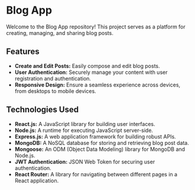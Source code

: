 # Blog App

Welcome to the Blog App repository! This project serves as a platform for creating, managing, and sharing blog posts.

## Features

- **Create and Edit Posts:** Easily compose and edit blog posts.
- **User Authentication:** Securely manage your content with user registration and authentication.
- **Responsive Design:** Ensure a seamless experience across devices, from desktops to mobile devices.

## Technologies Used

- **React.js:** A JavaScript library for building user interfaces.
- **Node.js:** A runtime for executing JavaScript server-side.
- **Express.js:** A web application framework for building robust APIs.
- **MongoDB:** A NoSQL database for storing and retrieving blog post data.
- **Mongoose:** An ODM (Object Data Modeling) library for MongoDB and Node.js.
- **JWT Authentication:** JSON Web Token for securing user authentication.
- **React Router:** A library for navigating between different pages in a React application.

